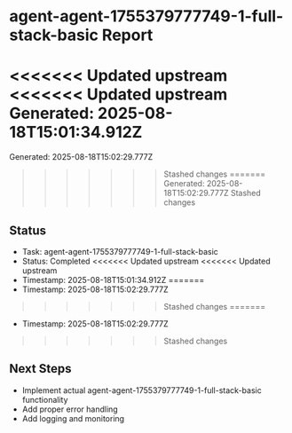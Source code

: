 # agent-agent-1755379777749-1-full-stack-basic Report

<<<<<<< Updated upstream
<<<<<<< Updated upstream
Generated: 2025-08-18T15:01:34.912Z
=======
Generated: 2025-08-18T15:02:29.777Z
>>>>>>> Stashed changes
=======
Generated: 2025-08-18T15:02:29.777Z
>>>>>>> Stashed changes

## Status
- Task: agent-agent-1755379777749-1-full-stack-basic
- Status: Completed
<<<<<<< Updated upstream
<<<<<<< Updated upstream
- Timestamp: 2025-08-18T15:01:34.912Z
=======
- Timestamp: 2025-08-18T15:02:29.777Z
>>>>>>> Stashed changes
=======
- Timestamp: 2025-08-18T15:02:29.777Z
>>>>>>> Stashed changes

## Next Steps
- Implement actual agent-agent-1755379777749-1-full-stack-basic functionality
- Add proper error handling
- Add logging and monitoring

